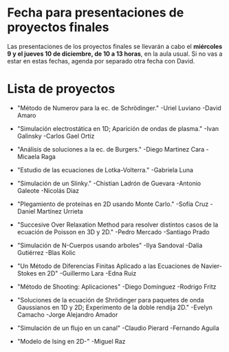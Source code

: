 # Fecha para presentaciones de proyectos finales

Las presentaciones de los proyectos finales se llevarán a cabo el **miércoles 9 y el jueves 10 de diciembre, de 10 a 13 horas**, en la aula usual. Si no vas a estar en estas fechas, agenda por separado otra fecha con David.


# Lista de proyectos
- "Método de Numerov para la ec. de Schrödinger."
-Uriel Luviano
-David Amaro

- "Simulación electrostática en 1D; Aparición de ondas de plasma."
-Ivan Galinsky
-Carlos Gael Ortiz 

- "Análisis de soluciones a la ec. de Burgers."
-Diego Martinez Cara 
-Micaela Raga

- "Estudio de las ecuaciones de Lotka-Volterra."
-Gabriela Luna

- "Simulación de un Slinky."
-Chistian Ladrón de Guevara
-Antonio Galeote 
-Nicolás Diaz

- "Plegamiento de proteínas en 2D usando Monte Carlo."
-Sofía Cruz
-Daniel Martínez Urrieta

- "Succesive Over Relaxation Method para resolver distintos casos de la ecuación de Poisson en 3D y 2D."
-Pedro Mercado
-Santiago Prado

- "Simulación de N-Cuerpos usando arboles"
-Ilya Sandoval
-Dalia Gutiérrez
-Blas Kolic

- "Un Método de Diferencias Finitas Aplicado a las Ecuaciones de Navier-Stokes en 2D"
-Guillermo Lara
-Edna Ruiz

- "Método de Shooting: Aplicaciones"
-Diego Domínguez
-Rodrigo Fritz

- "Soluciones de la ecuación de Shrödinger para paquetes de onda Gaussianos en 1D y 2D; Experimento de la doble rendija 2D."
-Evelyn Camacho
-Jorge Alejandro Amador

- "Simulación de un flujo en un canal"
-Claudio Pierard
-Fernando Aguila

- "Modelo de Ising en 2D-"
-Miguel Raz
